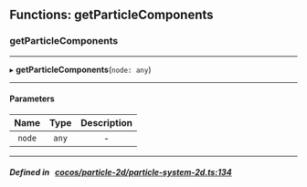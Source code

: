 ## Functions: getParticleComponents

### getParticleComponents


___
▸ **getParticleComponents**(`node: any`)
___


#### Parameters

| Name | Type | Description |
| :------: | :------: | :------: |
| `node` | `any` | - |

___


##### Defined in &nbsp;   [cocos/particle-2d/particle-system-2d.ts:134](https://github.com/cocos-creator/engine/blob/c7bf6b8a9/cocos/particle-2d/particle-system-2d.ts#L134)&nbsp;
